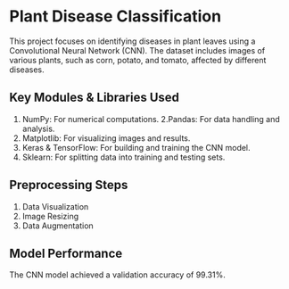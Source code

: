 # Plant Disease Classification

  This project focuses on identifying diseases in plant leaves using a Convolutional Neural Network (CNN). The dataset includes images of various plants, such as corn, potato, and tomato, affected by different diseases.

## Key Modules & Libraries Used
  1. NumPy: For numerical computations.
  2.Pandas: For data handling and analysis.
  3. Matplotlib: For visualizing images and results.
  4. Keras & TensorFlow: For building and training the CNN model.
  5. Sklearn: For splitting data into training and testing sets.

## Preprocessing Steps
  1. Data Visualization
  2. Image Resizing 
  3. Data Augmentation

## Model Performance
  The CNN model achieved a validation accuracy of 99.31%.
